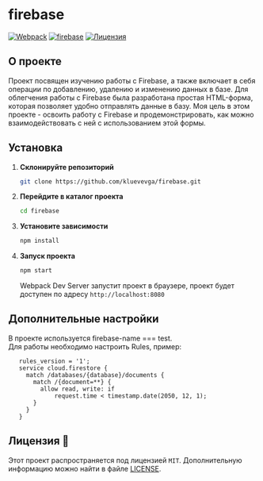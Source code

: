 # firebase

[![Webpack](https://img.shields.io/badge/Webpack-5.6.0-61DAFB?style=for-the-badge)](https://webpack.js.org/)
[![firebase](https://img.shields.io/badge/firebase-9.6.1-6cc644?style=for-the-badge)](https://github.com/firebase/firebase-js-sdk)
[![Лицензия](https://img.shields.io/github/license/kluevevga/FashionEmporium?color=6cc644&style=for-the-badge)](https://github.com/kluevga/FashionEmporium/blob/master/LICENSE)

## О проекте

Проект посвящен изучению работы с Firebase, а также включает в себя операции по добавлению, удалению и изменению данных
в базе. Для облегчения работы с Firebase была разработана простая HTML-форма, которая позволяет удобно отправлять данные
в базу. Моя цель в этом проекте - освоить работу с Firebase и продемонстрировать, как можно взаимодействовать с ней с
использованием этой формы.

## Установка

1. **Склонируйте репозиторий**

   ```bash
   git clone https://github.com/kluevevga/firebase.git
   ```

2. **Перейдите в каталог проекта**

   ```bash
   cd firebase
   ```

3. **Установите зависимости**

   ```bash
   npm install
   ```


4. **Запуск проекта**

   ```bash
   npm start
   ```
   Webpack Dev Server запустит проект в браузере, проект будет доступен по адресу `http://localhost:8080`

## Дополнительные настройки

В проекте используется firebase-name === test.  
Для работы необходимо настроить Rules, пример:

```config
   rules_version = '1';
   service cloud.firestore {
     match /databases/{database}/documents {
       match /{document=**} {
         allow read, write: if
             request.time < timestamp.date(2050, 12, 1);
       }
     }
   }
```

## Лицензия 📜

Этот проект распространяется под лицензией `MIT`. Дополнительную информацию можно найти в
файле [LICENSE](https://github.com/kluevevga/firebase/blob/master/LICENSE).